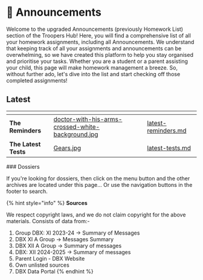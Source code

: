 # 📢 Announcements

Welcome to the upgraded Announcements (previously Homework List) section of the Troopers Hub! Here, you will find a comprehensive list of all your homework assignments, including all Announcements. We understand that keeping track of all your assignments and announcements can be overwhelming, so we have created this platform to help you stay organised and prioritise your tasks. Whether you are a student or a parent assisting your child, this page will make homework management a breeze. So, without further ado, let's dive into the list and start checking off those completed assignments!

## **Latest**

<table data-view="cards"><thead><tr><th></th><th data-hidden data-card-cover data-type="files"></th><th data-hidden data-card-target data-type="content-ref"></th></tr></thead><tbody><tr><td><strong>The Reminders</strong></td><td><a href=".gitbook/assets/doctor-with-his-arms-crossed-white-background.jpg">doctor-with-his-arms-crossed-white-background.jpg</a></td><td><a href="divisions/brigadiers/the-first-brigadier-regiment/announcements/latest-reminders.md">latest-reminders.md</a></td></tr><tr><td><strong>The Latest Tests</strong></td><td><a href=".gitbook/assets/Gears.jpg">Gears.jpg</a></td><td><a href="divisions/brigadiers/the-first-brigadier-regiment/announcements/latest-tests.md">latest-tests.md</a></td></tr></tbody></table>
### Dossiers

If you're looking for dossiers, then click on the menu button and the other archives are located under this page... Or use the navigation buttons in the footer to search.

{% hint style="info" %}
**Sources**

We respect copyright laws, and we do not claim copyright for the above materials. Consists of data from:-

1. Group DBX: Xl 2023-24 → Summary of Messages
2. DBX XI A Group → Messages Summary
3. DBX XII A Group -> Summary of messages
4. DBX: XII 2024-2025 -> Summary of messages
5. Parent Login - DBX Website
6. Own unlisted sources
7. DBX Data Portal
{% endhint %}
